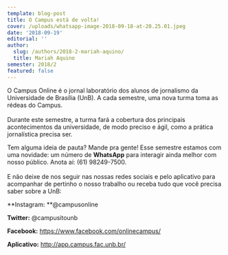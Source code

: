 ```yaml
---
template: blog-post
title: O Campus está de volta!
cover: /uploads/whatsapp-image-2018-09-18-at-20.25.01.jpeg
date: '2018-09-19'
editorial: ''
author:
  slug: /authors/2018-2-mariah-aquino/
  title: Mariah Aquino
semester: 2018/2
featured: false
---
```

O Campus Online é o jornal laboratório dos alunos de jornalismo da Universidade de Brasília (UnB). A cada semestre, uma nova turma toma as rédeas do Campus.\
\
Durante este semestre, a turma fará a cobertura dos principais acontecimentos da universidade, de modo preciso e ágil, como a prática jornalística precisa ser.



Tem alguma ideia de pauta? Mande pra gente! Esse semestre estamos com uma novidade: um número de **WhatsApp** para interagir ainda melhor com nosso público. Anota aí: (61) 98249-7500.\
\
E não deixe de nos seguir nas nossas redes sociais e pelo aplicativo para acompanhar de pertinho o nosso trabalho ou receba tudo que você precisa saber sobre a UnB:



**Instagram: **@campusonline

**Twitter:** @campusitounb

**Facebook:** https://www.facebook.com/onlinecampus/

**Aplicativo:** http://app.campus.fac.unb.br/
